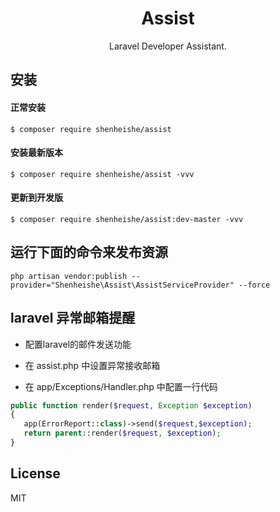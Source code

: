 <h1 align="center"> Assist </h1>

<p align="center"> Laravel Developer Assistant.</p>


## 安装
#### 正常安装
```shell script
$ composer require shenheishe/assist
```

#### 安装最新版本

```shell script
$ composer require shenheishe/assist -vvv
```

#### 更新到开发版
```shell script
$ composer require shenheishe/assist:dev-master -vvv
```

## 运行下面的命令来发布资源

```shell
php artisan vendor:publish --provider="Shenheishe\Assist\AssistServiceProvider" --force
```

## laravel 异常邮箱提醒

- 配置laravel的邮件发送功能
- 在 assist.php 中设置异常接收邮箱

- 在 app/Exceptions/Handler.php 中配置一行代码
```php
public function render($request, Exception $exception)
{
   app(ErrorReport::class)->send($request,$exception);
   return parent::render($request, $exception);
}
```

## License

MIT